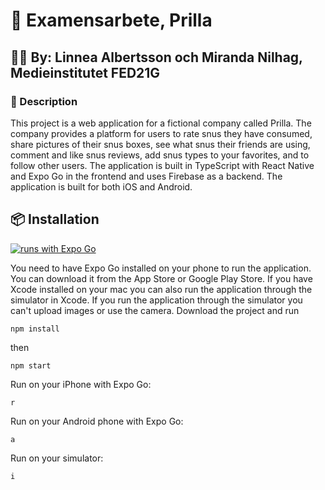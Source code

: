 # 🚀 Examensarbete, Prilla

## 💁‍♀️ By: Linnea Albertsson och Miranda Nilhag, Medieinstitutet FED21G

### 📝 Description

This project is a web application for a fictional company called Prilla. The company provides a platform for users to rate snus they have consumed, share pictures of their snus boxes, see what snus their friends are using, comment and like snus reviews, add snus types to your favorites, and to follow other users. The application is built in TypeScript with React Native and Expo Go in the frontend and uses Firebase as a backend. The application is built for both iOS and Android.

## 📦 Installation

[![runs with Expo Go](https://img.shields.io/badge/Runs%20with%20Expo%20Go-000.svg?style=flat-square&logo=EXPO&labelColor=f3f3f3&logoColor=000)](https://expo.dev/client)

You need to have Expo Go installed on your phone to run the application. You can download it from the App Store or Google Play Store.
If you have Xcode installed on your mac you can also run the application through the simulator in Xcode.
If you run the application through the simulator you can't upload images or use the camera.
Download the project and run

```
npm install
```

then

```
npm start
```

Run on your iPhone with Expo Go:

```
r
```

Run on your Android phone with Expo Go:

```
a
```

Run on your simulator:

```
i
```
